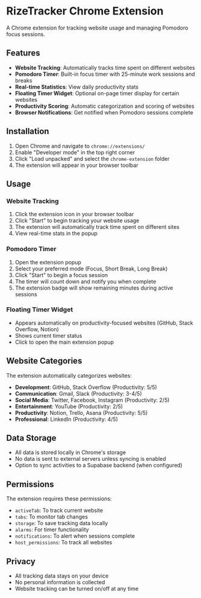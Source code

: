 # RizeTracker Chrome Extension

A Chrome extension for tracking website usage and managing Pomodoro focus sessions.

## Features

- **Website Tracking**: Automatically tracks time spent on different websites
- **Pomodoro Timer**: Built-in focus timer with 25-minute work sessions and breaks
- **Real-time Statistics**: View daily productivity stats
- **Floating Timer Widget**: Optional on-page timer display for certain websites
- **Productivity Scoring**: Automatic categorization and scoring of websites
- **Browser Notifications**: Get notified when Pomodoro sessions complete

## Installation

1. Open Chrome and navigate to `chrome://extensions/`
2. Enable "Developer mode" in the top right corner
3. Click "Load unpacked" and select the `chrome-extension` folder
4. The extension will appear in your browser toolbar

## Usage

### Website Tracking
1. Click the extension icon in your browser toolbar
2. Click "Start" to begin tracking your website usage
3. The extension will automatically track time spent on different sites
4. View real-time stats in the popup

### Pomodoro Timer
1. Open the extension popup
2. Select your preferred mode (Focus, Short Break, Long Break)
3. Click "Start" to begin a focus session
4. The timer will count down and notify you when complete
5. The extension badge will show remaining minutes during active sessions

### Floating Timer Widget
- Appears automatically on productivity-focused websites (GitHub, Stack Overflow, Notion)
- Shows current timer status
- Click to open the main extension popup

## Website Categories

The extension automatically categorizes websites:
- **Development**: GitHub, Stack Overflow (Productivity: 5/5)
- **Communication**: Gmail, Slack (Productivity: 3-4/5)
- **Social Media**: Twitter, Facebook, Instagram (Productivity: 2/5)
- **Entertainment**: YouTube (Productivity: 2/5)
- **Productivity**: Notion, Trello, Asana (Productivity: 5/5)
- **Professional**: LinkedIn (Productivity: 4/5)

## Data Storage

- All data is stored locally in Chrome's storage
- No data is sent to external servers unless syncing is enabled
- Option to sync activities to a Supabase backend (when configured)

## Permissions

The extension requires these permissions:
- `activeTab`: To track current website
- `tabs`: To monitor tab changes
- `storage`: To save tracking data locally
- `alarms`: For timer functionality
- `notifications`: To alert when sessions complete
- `host_permissions`: To track all websites

## Privacy

- All tracking data stays on your device
- No personal information is collected
- Website tracking can be turned on/off at any time